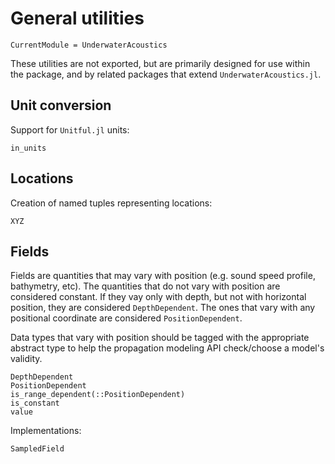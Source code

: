 # General utilities

```@meta
CurrentModule = UnderwaterAcoustics
```

These utilities are not exported, but are primarily designed for use within the
package, and by related packages that extend `UnderwaterAcoustics.jl`.

## Unit conversion

Support for `Unitful.jl` units:
```@docs
in_units
```

## Locations

Creation of named tuples representing locations:
```@docs
XYZ
```

## Fields

Fields are quantities that may vary with position (e.g. sound speed profile,
bathymetry, etc). The quantities that do not vary with position are considered
constant. If they vay only with depth, but not with horizontal position,
they are considered `DepthDependent`. The ones that vary with any positional
coordinate are considered `PositionDependent`.

Data types that vary with position should be tagged with the appropriate
abstract type to help the propagation modeling API check/choose a model's
validity.

```@docs
DepthDependent
PositionDependent
is_range_dependent(::PositionDependent)
is_constant
value
```

Implementations:
```@docs
SampledField
```

